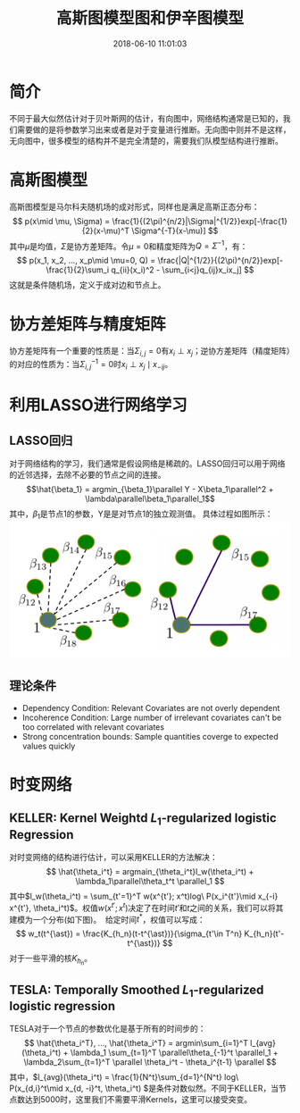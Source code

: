 ﻿---
title: 高斯图模型图和伊辛图模型
date: 2018-06-10 11:01:03
tags: 概率图模型
categories: 学习
---
# 简介
不同于最大似然估计对于贝叶斯网的估计，有向图中，网络结构通常是已知的，我们需要做的是将参数学习出来或者是对于变量进行推断。无向图中则并不是这样，无向图中，很多模型的结构并不是完全清楚的，需要我们队模型结构进行推断。

# 高斯图模型
高斯图模型是马尔科夫随机场的成对形式，同样也是满足高斯正态分布：
$$ p(x\mid \mu, \Sigma) = \frac{1}{(2\pi)^{n/2}|\Sigma|^{1/2}}exp[-\frac{1}{2}(x-\mu)^T \Sigma^{-T}(x-\mu)] $$
其中$\mu$是均值，$\Sigma$是协方差矩阵。令$\mu=0$和精度矩阵为$Q=\Sigma^{-1}$，有：
$$ p(x_1, x_2, ..., x_p\mid \mu=0, Q) = \frac{|Q|^{1/2}}{(2\pi)^{n/2}}exp[-\frac{1}{2}\sum_i q_{ii}(x_i)^2 - \sum_{i<j}q_{ij}x_ix_j] $$
这就是条件随机场，定义于成对边和节点上。

# 协方差矩阵与精度矩阵
协方差矩阵有一个重要的性质是：当$\Sigma_{i,j}=0$有$x_i\perp x_j$；逆协方差矩阵（精度矩阵）的对应的性质为：当$\Sigma_{i,j}^{-1}=0$时$x_i\perp x_j\mid x_{-ij}$。

# 利用LASSO进行网络学习
## LASSO回归
对于网络结构的学习，我们通常是假设网络是稀疏的。LASSO回归可以用于网络的近邻选择，去除不必要的节点之间的连接。  
$$\hat{\beta_1} = argmin_{\beta_1}\parallel Y - X\beta_1\parallel^2 + \lambda\parallel\beta_1\parallel_1$$
其中，$\beta_1$是节点1的参数，Y是是对节点1的独立观测值。
具体过程如图所示：
![](https://raw.githubusercontent.com/hjyai94/Blog/master/source/uploads/LASSO%E5%9B%9E%E5%BD%92.png)

## 理论条件
* Dependency Condition: Relevant Covariates are not overly dependent
* Incoherence Condition: Large number of irrelevant covariates can't be too correlated with relevant covariates
* Strong concentration bounds: Sample quantities coverge to expected values quickly

# 时变网络
## KELLER: Kernel Weightd $L_1$-regularized logistic Regression
对时变网络的结构进行估计，可以采用KELLER的方法解决：
$$ \hat{\theta_i^t} = argmain_{\theta_i^t}l_w(\theta_i^t) + \lambda_1\parallel\theta_t^t \parallel_1 $$
其中$l_w(\theta_i^t) = \sum_{t'=1}^T w(x^{t'}; x^t)log\ P(x_i^{t'}\mid x_{-i} x^{t'}, \theta_i^t)$。权值$w(x^{t'}; x^t)$决定了在时间$t'$和$t$之间的关系，我们可以将其建模为一个分布(如下图)。
![]()
给定时间$t^{\ast}$，权值可以写成：
$$ w_t(t^{\ast}) = \frac{K_{h_n}(t-t^{\ast})}{\sigma_{t'\in T^n} K_{h_n}(t'-t^{\ast})} $$
对于一些平滑的核$K_{h_n}$。

## TESLA: Temporally Smoothed $L_1$-regularized logistic regression
TESLA对于一个节点的参数优化是基于所有的时间步的：
$$ \hat{\theta_i^T}, ..., \hat{\theta_i^T} = argmin\sum_{i=1}^T l_{avg}(\theta_i^t) + \lambda_1 \sum_{t=1}^T \parallel\theta_{-1}^t \parallel_1 + \lambda_2\sum_{t=1}^T \parallel \theta_i^t - \theta_i^{t-1} \parallel $$
其中，$l_{avg}(\theta_i^t) = \frac{1}{N^t}\sum_{d=1}^{N^t} log\ P(x_{d,i}^t\mid x_{d, -i}^t, \theta_i^t) $是条件对数似然。不同于KELLER，当节点数达到5000时，这里我们不需要平滑Kernels，这里可以接受突变。
